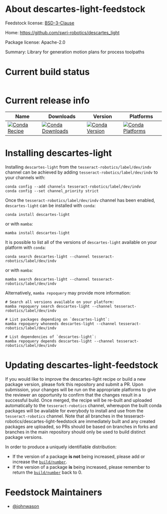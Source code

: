 About descartes-light-feedstock
===============================

Feedstock license: [BSD-3-Clause](https://github.com/tesseract-robotics/descartes-light-feedstock/blob/main/LICENSE.txt)

Home: https://github.com/swri-robotics/descartes_light

Package license: Apache-2.0

Summary: Library for generation motion plans for process toolpaths

Current build status
====================


<table>
</table>

Current release info
====================

| Name | Downloads | Version | Platforms |
| --- | --- | --- | --- |
| [![Conda Recipe](https://img.shields.io/badge/recipe-descartes--light-green.svg)](https://anaconda.org/tesseract-robotics/descartes-light) | [![Conda Downloads](https://img.shields.io/conda/dn/tesseract-robotics/descartes-light.svg)](https://anaconda.org/tesseract-robotics/descartes-light) | [![Conda Version](https://img.shields.io/conda/vn/tesseract-robotics/descartes-light.svg)](https://anaconda.org/tesseract-robotics/descartes-light) | [![Conda Platforms](https://img.shields.io/conda/pn/tesseract-robotics/descartes-light.svg)](https://anaconda.org/tesseract-robotics/descartes-light) |

Installing descartes-light
==========================

Installing `descartes-light` from the `tesseract-robotics/label/dev/indv` channel can be achieved by adding `tesseract-robotics/label/dev/indv` to your channels with:

```
conda config --add channels tesseract-robotics/label/dev/indv
conda config --set channel_priority strict
```

Once the `tesseract-robotics/label/dev/indv` channel has been enabled, `descartes-light` can be installed with `conda`:

```
conda install descartes-light
```

or with `mamba`:

```
mamba install descartes-light
```

It is possible to list all of the versions of `descartes-light` available on your platform with `conda`:

```
conda search descartes-light --channel tesseract-robotics/label/dev/indv
```

or with `mamba`:

```
mamba search descartes-light --channel tesseract-robotics/label/dev/indv
```

Alternatively, `mamba repoquery` may provide more information:

```
# Search all versions available on your platform:
mamba repoquery search descartes-light --channel tesseract-robotics/label/dev/indv

# List packages depending on `descartes-light`:
mamba repoquery whoneeds descartes-light --channel tesseract-robotics/label/dev/indv

# List dependencies of `descartes-light`:
mamba repoquery depends descartes-light --channel tesseract-robotics/label/dev/indv
```




Updating descartes-light-feedstock
==================================

If you would like to improve the descartes-light recipe or build a new
package version, please fork this repository and submit a PR. Upon submission,
your changes will be run on the appropriate platforms to give the reviewer an
opportunity to confirm that the changes result in a successful build. Once
merged, the recipe will be re-built and uploaded automatically to the
`tesseract-robotics` channel, whereupon the built conda packages will be available for
everybody to install and use from the `tesseract-robotics` channel.
Note that all branches in the tesseract-robotics/descartes-light-feedstock are
immediately built and any created packages are uploaded, so PRs should be based
on branches in forks and branches in the main repository should only be used to
build distinct package versions.

In order to produce a uniquely identifiable distribution:
 * If the version of a package **is not** being increased, please add or increase
   the [``build/number``](https://docs.conda.io/projects/conda-build/en/latest/resources/define-metadata.html#build-number-and-string).
 * If the version of a package **is** being increased, please remember to return
   the [``build/number``](https://docs.conda.io/projects/conda-build/en/latest/resources/define-metadata.html#build-number-and-string)
   back to 0.

Feedstock Maintainers
=====================

* [@johnwason](https://github.com/johnwason/)

